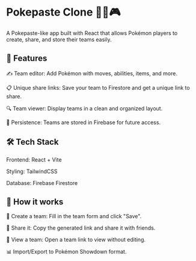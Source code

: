 # Pokepaste Clone 🐱‍👤🎮

A Pokepaste-like app built with React that allows Pokémon players to create, share, and store their teams easily.

## 🚀 Features

✍️ Team editor: Add Pokémon with moves, abilities, items, and more.

📋 Unique share links: Save your team to Firestore and get a unique link to share.

🔍 Team viewer: Display teams in a clean and organized layout.

💾 Persistence: Teams are stored in Firebase for future access.

## 🛠️ Tech Stack

Frontend: React + Vite

Styling: TailwindCSS

Database: Firebase Firestore

## 📌 How it works

📝 Create a team: Fill in the team form and click "Save".

🔗 Share it: Copy the generated link and share it with friends.

👀 View a team: Open a team link to view without editing.

📊 Import/Export to Pokémon Showdown format.
